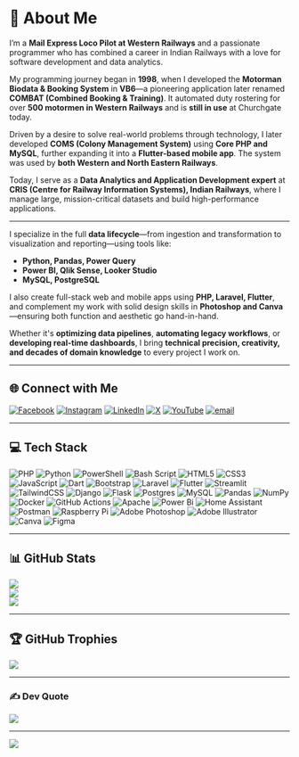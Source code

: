 # 💫 About Me

I’m a **Mail Express Loco Pilot at Western Railways** and a passionate programmer who has combined a career in Indian Railways with a love for software development and data analytics.

My programming journey began in **1998**, when I developed the **Motorman Biodata & Booking System** in **VB6**—a pioneering application later renamed **COMBAT (Combined Booking & Training)**. It automated duty rostering for over **500 motormen in Western Railways** and is **still in use** at Churchgate today.

Driven by a desire to solve real-world problems through technology, I later developed **COMS (Colony Management System)** using **Core PHP and MySQL**, further expanding it into a **Flutter-based mobile app**. The system was used by **both Western and North Eastern Railways**.

Today, I serve as a **Data Analytics and Application Development expert** at **CRIS (Centre for Railway Information Systems), Indian Railways**, where I manage large, mission-critical datasets and build high-performance applications.

---

I specialize in the full **data lifecycle**—from ingestion and transformation to visualization and reporting—using tools like:

- **Python, Pandas, Power Query**
- **Power BI, Qlik Sense, Looker Studio**
- **MySQL, PostgreSQL**

I also create full-stack web and mobile apps using **PHP, Laravel, Flutter**, and complement my work with solid design skills in **Photoshop and Canva**—ensuring both function and aesthetic go hand-in-hand.

Whether it's **optimizing data pipelines**, **automating legacy workflows**, or **developing real-time dashboards**, I bring **technical precision, creativity, and decades of domain knowledge** to every project I work on.

---

## 🌐 Connect with Me

[![Facebook](https://img.shields.io/badge/Facebook-%231877F2.svg?logo=Facebook&logoColor=white)](https://facebook.com/rameshiy)
[![Instagram](https://img.shields.io/badge/Instagram-%23E4405F.svg?logo=Instagram&logoColor=white)](https://instagram.com/rameshiy)
[![LinkedIn](https://img.shields.io/badge/LinkedIn-%230077B5.svg?logo=linkedin&logoColor=white)](https://linkedin.com/in/iyer-p-r-s-2553158a)
[![X](https://img.shields.io/badge/X-black.svg?logo=X&logoColor=white)](https://x.com/rameshiy)
[![YouTube](https://img.shields.io/badge/YouTube-%23FF0000.svg?logo=YouTube&logoColor=white)](https://youtube.com/@UCd5EtJbKvVceR_du7RsswAA)
[![email](https://img.shields.io/badge/Email-D14836?logo=gmail&logoColor=white)](mailto:rameshiy@gmail.com)

---

## 💻 Tech Stack

![PHP](https://img.shields.io/badge/php-%23777BB4.svg?style=for-the-badge&logo=php&logoColor=white)
![Python](https://img.shields.io/badge/python-3670A0?style=for-the-badge&logo=python&logoColor=ffdd54)
![PowerShell](https://img.shields.io/badge/PowerShell-%235391FE.svg?style=for-the-badge&logo=powershell&logoColor=white)
![Bash Script](https://img.shields.io/badge/bash_script-%23121011.svg?style=for-the-badge&logo=gnu-bash&logoColor=white)
![HTML5](https://img.shields.io/badge/html5-%23E34F26.svg?style=for-the-badge&logo=html5&logoColor=white)
![CSS3](https://img.shields.io/badge/css3-%231572B6.svg?style=for-the-badge&logo=css3&logoColor=white)
![JavaScript](https://img.shields.io/badge/javascript-%23323330.svg?style=for-the-badge&logo=javascript&logoColor=%23F7DF1E)
![Dart](https://img.shields.io/badge/dart-%230175C2.svg?style=for-the-badge&logo=dart&logoColor=white)
![Bootstrap](https://img.shields.io/badge/bootstrap-%238511FA.svg?style=for-the-badge&logo=bootstrap&logoColor=white)
![Laravel](https://img.shields.io/badge/laravel-%23FF2D20.svg?style=for-the-badge&logo=laravel&logoColor=white)
![Flutter](https://img.shields.io/badge/Flutter-%2302569B.svg?style=for-the-badge&logo=Flutter&logoColor=white)
![Streamlit](https://img.shields.io/badge/Streamlit-%23FE4B4B.svg?style=for-the-badge&logo=streamlit&logoColor=white)
![TailwindCSS](https://img.shields.io/badge/tailwindcss-%2338B2AC.svg?style=for-the-badge&logo=tailwind-css&logoColor=white)
![Django](https://img.shields.io/badge/django-%23092E20.svg?style=for-the-badge&logo=django&logoColor=white)
![Flask](https://img.shields.io/badge/flask-%23000.svg?style=for-the-badge&logo=flask&logoColor=white)
![Postgres](https://img.shields.io/badge/postgres-%23316192.svg?style=for-the-badge&logo=postgresql&logoColor=white)
![MySQL](https://img.shields.io/badge/mysql-4479A1.svg?style=for-the-badge&logo=mysql&logoColor=white)
![Pandas](https://img.shields.io/badge/pandas-%23150458.svg?style=for-the-badge&logo=pandas&logoColor=white)
![NumPy](https://img.shields.io/badge/numpy-%23013243.svg?style=for-the-badge&logo=numpy&logoColor=white)
![Docker](https://img.shields.io/badge/docker-%230db7ed.svg?style=for-the-badge&logo=docker&logoColor=white)
![GitHub Actions](https://img.shields.io/badge/github%20actions-%232671E5.svg?style=for-the-badge&logo=githubactions&logoColor=white)
![Apache](https://img.shields.io/badge/apache-%23D42029.svg?style=for-the-badge&logo=apache&logoColor=white)
![Power Bi](https://img.shields.io/badge/power_bi-F2C811?style=for-the-badge&logo=powerbi&logoColor=black)
![Home Assistant](https://img.shields.io/badge/home%20assistant-%2341BDF5.svg?style=for-the-badge&logo=home-assistant&logoColor=white)
![Postman](https://img.shields.io/badge/Postman-FF6C37?style=for-the-badge&logo=postman&logoColor=white)
![Raspberry Pi](https://img.shields.io/badge/-Raspberry_Pi-C51A4A?style=for-the-badge&logo=Raspberry-Pi)
![Adobe Photoshop](https://img.shields.io/badge/adobe%20photoshop-%2331A8FF.svg?style=for-the-badge&logo=adobe%20photoshop&logoColor=white)
![Adobe Illustrator](https://img.shields.io/badge/adobe%20illustrator-%23FF9A00.svg?style=for-the-badge&logo=adobe%20illustrator&logoColor=white)
![Canva](https://img.shields.io/badge/Canva-%2300C4CC.svg?style=for-the-badge&logo=Canva&logoColor=white)
![Figma](https://img.shields.io/badge/figma-%23F24E1E.svg?style=for-the-badge&logo=figma&logoColor=white)

---

## 📊 GitHub Stats

![](https://github-readme-stats.vercel.app/api?username=rameshiy&theme=dark&hide_border=false&include_all_commits=false&count_private=false)<br/>
![](https://nirzak-streak-stats.vercel.app/?user=rameshiy&theme=dark&hide_border=false)<br/>
![](https://github-readme-stats.vercel.app/api/top-langs/?username=rameshiy&theme=dark&hide_border=false&include_all_commits=false&count_private=false&layout=compact)

---

## 🏆 GitHub Trophies

![](https://github-profile-trophy.vercel.app/?username=rameshiy&theme=radical&no-frame=false&no-bg=false&margin-w=4)

---

### ✍️ Dev Quote

![](https://quotes-github-readme.vercel.app/api?type=horizontal&theme=radical)

---

[![](https://visitcount.itsvg.in/api?id=rameshiy&icon=0&color=0)](https://visitcount.itsvg.in)

<!-- Proudly created with GPRM ( https://gprm.itsvg.in ) -->
